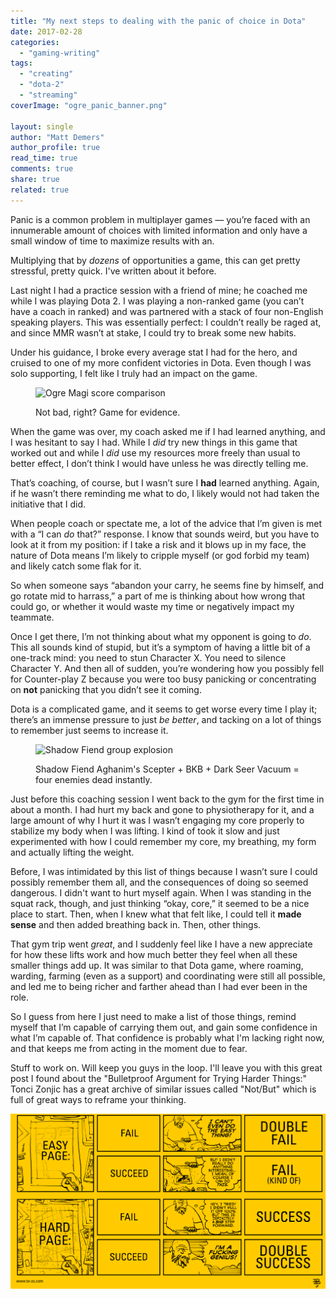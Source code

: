 ```yaml
---
title: "My next steps to dealing with the panic of choice in Dota"
date: 2017-02-28
categories: 
  - "gaming-writing"
tags: 
  - "creating"
  - "dota-2"
  - "streaming"
coverImage: "ogre_panic_banner.png"

layout: single
author: "Matt Demers"
author_profile: true
read_time: true
comments: true
share: true
related: true
---
```


Panic is a common problem in multiplayer games — you’re faced with an innumerable amount of choices with limited information and only have a small window of time to maximize results with an.

Multiplying that by _dozens_ of opportunities a game, this can get pretty stressful, pretty quick. I've written about it before.

Last night I had a practice session with a friend of mine; he coached me while I was playing Dota 2. I was playing a non-ranked game (you can’t have a coach in ranked) and was partnered with a stack of four non-English speaking players. This was essentially perfect: I couldn’t really be raged at, and since MMR wasn’t at stake, I could try to break some new habits.

Under his guidance, I broke every average stat I had for the hero, and cruised to one of my more confident victories in Dota. Even though I was solo supporting, I felt like I truly had an impact on the game.

<figure>

![Ogre Magi score comparison](images/ogre_score_comparison.png)

<figcaption>

Not bad, right? Game for evidence.

</figcaption>

</figure>

When the game was over, my coach asked me if I had learned anything, and I was hesitant to say I had. While I _did_ try new things in this game that worked out and while I _did_ use my resources more freely than usual to better effect, I don’t think I would have unless he was directly telling me.

That’s coaching, of course, but I wasn’t sure I **had** learned anything. Again, if he wasn’t there reminding me what to do, I likely would not had taken the initiative that I did.

When people coach or spectate me, a lot of the advice that I’m given is met with a “I can _do_ that?” response. I know that sounds weird, but you have to look at it from my position: if I take a risk and it blows up in my face, the nature of Dota means I’m likely to cripple myself (or god forbid my team) and likely catch some flak for it.

So when someone says “abandon your carry, he seems fine by himself, and go rotate mid to harrass,” a part of me is thinking about how wrong that could go, or whether it would waste my time or negatively impact my teammate.

Once I get there, I’m not thinking about what my opponent is going to _do_. This all sounds kind of stupid, but it’s a symptom of having a little bit of a one-track mind: you need to stun Character X. You need to silence Character Y. And then all of sudden, you’re wondering how you possibly fell for Counter-play Z because you were too busy panicking or concentrating on **not** panicking that you didn’t see it coming.

Dota is a complicated game, and it seems to get worse every time I play it; there’s an immense pressure to just _be better_, and tacking on a lot of things to remember just seems to increase it.

<figure>

![Shadow Fiend group explosion](images/sf_explosion.png)

<figcaption>

Shadow Fiend Aghanim's Scepter + BKB + Dark Seer Vacuum = four enemies dead instantly.

</figcaption>

</figure>

Just before this coaching session I went back to the gym for the first time in about a month. I had hurt my back and gone to physiotherapy for it, and a large amount of why I hurt it was I wasn’t engaging my core properly to stabilize my body when I was lifting. I kind of took it slow and just experimented with how I could remember my core, my breathing, my form and actually lifting the weight.

Before, I was intimidated by this list of things because I wasn’t sure I could possibly remember them all, and the consequences of doing so seemed dangerous. I didn't want to hurt myself again. When I was standing in the squat rack, though, and just thinking “okay, core,” it seemed to be a nice place to start. Then, when I knew what that felt like, I could tell it **made sense** and then added breathing back in. Then, other things.

That gym trip went _great_, and I suddenly feel like I have a new appreciate for how these lifts work and how much better they feel when all these smaller things add up. It was similar to that Dota game, where roaming, warding, farming (even as a support) and coordinating were still all possible, and led me to being richer and farther ahead than I had ever been in the role.

So I guess from here I just need to make a list of those things, remind myself that I’m capable of carrying them out, and gain some confidence in what I’m capable of. That confidence is probably what I'm lacking right now, and that keeps me from acting in the moment due to fear.

Stuff to work on. Will keep you guys in the loop. I'll leave you with this great post I found about the "Bulletproof Argument for Trying Harder Things:" Tonci Zonjic has a great archive of similar issues called "Not/But" which is full of great ways to reframe your thinking.

![](/assets/images/argument_for_trying_new_things_tozo.png)
